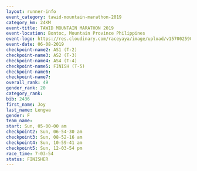 ```yaml
---
layout: runner-info 
event_category: tawid-mountain-marathon-2019 
category_km: 24KM 
event-title: TAWID MOUNTAIN MARATHON 2019 
event-location: Bontoc, Mountain Province Philippines 
event-logo: https://res.cloudinary.com/raceyaya/image/upload/v1570025905/logo/tawid-mountain_shpquo.png 
event-date: 06-08-2019 
checkpoint-name2: AS1 (T-2) 
checkpoint-name3: AS2 (T-3) 
checkpoint-name4: AS4 (T-4) 
checkpoint-name5: FINISH (T-5) 
checkpoint-name6: 
checkpoint-name7: 
overall_rank: 49
gender_rank: 20
category_rank: 
bib: 2436
first_name: Joy
last_name: Lengwa
gender: F
team_name: 
start: Sun, 05-00-00 am
checkpoint2: Sun, 06-54-30 am
checkpoint3: Sun, 08-52-16 am
checkpoint4: Sun, 10-59-41 am
checkpoint5: Sun, 12-03-54 pm
race_time: 7-03-54
status: FINISHER
---
```

